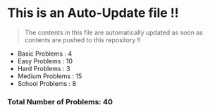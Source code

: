 # This is an Auto-Update file !!
> The contents in this file are automatically updated as soon as contents are pushed to this repository !!
* Basic Problems : 4
* Easy Problems : 10
* Hard Problems : 3
* Medium Problems : 15
* School Problems : 8

### Total Number of Problems: 40
